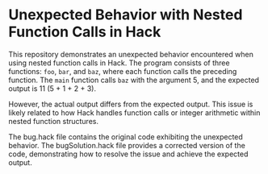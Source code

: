 # Unexpected Behavior with Nested Function Calls in Hack

This repository demonstrates an unexpected behavior encountered when using nested function calls in Hack. The program consists of three functions: `foo`, `bar`, and `baz`, where each function calls the preceding function. The `main` function calls `baz` with the argument 5, and the expected output is 11 (5 + 1 + 2 + 3).

However, the actual output differs from the expected output. This issue is likely related to how Hack handles function calls or integer arithmetic within nested function structures.

The bug.hack file contains the original code exhibiting the unexpected behavior. The bugSolution.hack file provides a corrected version of the code, demonstrating how to resolve the issue and achieve the expected output.
